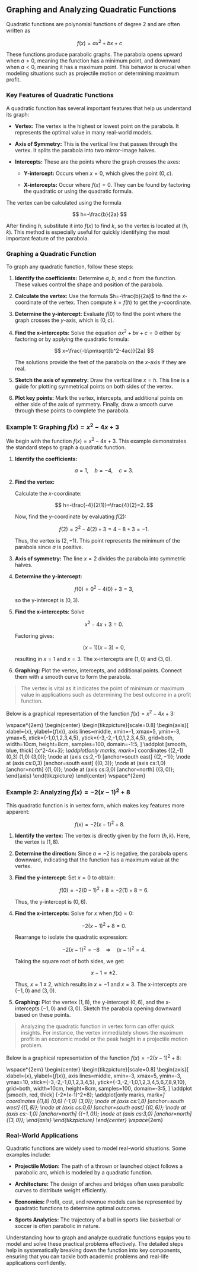 ## Graphing and Analyzing Quadratic Functions

Quadratic functions are polynomial functions of degree 2 and are often written as

$$
f(x)=ax^2+bx+c
$$

These functions produce parabolic graphs. The parabola opens upward when $a>0$, meaning the function has a minimum point, and downward when $a<0$, meaning it has a maximum point. This behavior is crucial when modeling situations such as projectile motion or determining maximum profit.

### Key Features of Quadratic Functions

A quadratic function has several important features that help us understand its graph:

- **Vertex:** The vertex is the highest or lowest point on the parabola. It represents the optimal value in many real-world models.

- **Axis of Symmetry:** This is the vertical line that passes through the vertex. It splits the parabola into two mirror-image halves.

- **Intercepts:** These are the points where the graph crosses the axes:

  - **Y-intercept:** Occurs when $x=0$, which gives the point $(0, c)$.

  - **X-intercepts:** Occur where $f(x)=0$. They can be found by factoring the quadratic or using the quadratic formula.

The vertex can be calculated using the formula

$$
h=-\frac{b}{2a}
$$

After finding $h$, substitute it into $f(x)$ to find $k$, so the vertex is located at $(h, k)$. This method is especially useful for quickly identifying the most important feature of the parabola.

### Graphing a Quadratic Function

To graph any quadratic function, follow these steps:

1. **Identify the coefficients:** Determine $a$, $b$, and $c$ from the function. These values control the shape and position of the parabola.

2. **Calculate the vertex:** Use the formula $h=-\frac{b}{2a}$ to find the $x$-coordinate of the vertex. Then compute $k=f(h)$ to get the $y$-coordinate.

3. **Determine the y-intercept:** Evaluate $f(0)$ to find the point where the graph crosses the $y$-axis, which is $(0, c)$.

4. **Find the x-intercepts:** Solve the equation $ax^2+bx+c=0$ either by factoring or by applying the quadratic formula:

   $$
x=\frac{-b\pm\sqrt{b^2-4ac}}{2a}
   $$

   The solutions provide the feet of the parabola on the $x$-axis if they are real.

5. **Sketch the axis of symmetry:** Draw the vertical line $x=h$. This line is a guide for plotting symmetrical points on both sides of the vertex.

6. **Plot key points:** Mark the vertex, intercepts, and additional points on either side of the axis of symmetry. Finally, draw a smooth curve through these points to complete the parabola.

### Example 1: Graphing $f(x)=x^2-4x+3$

We begin with the function $f(x)=x^2-4x+3$. This example demonstrates the standard steps to graph a quadratic function.

1. **Identify the coefficients:**

   $$
a=1, \quad b=-4, \quad c=3.
   $$

2. **Find the vertex:**

   Calculate the $x$-coordinate:

   $$
h=-\frac{-4}{2(1)}=\frac{4}{2}=2.
   $$

   Now, find the $y$-coordinate by evaluating $f(2)$:

   $$
f(2)=2^2-4(2)+3=4-8+3=-1.
   $$

   Thus, the vertex is $(2,-1)$. This point represents the minimum of the parabola since $a$ is positive.

3. **Axis of symmetry:** The line $x=2$ divides the parabola into symmetric halves.

4. **Determine the y-intercept:**

   $$
f(0)=0^2-4(0)+3=3,
   $$

   so the y-intercept is $(0,3)$.

5. **Find the x-intercepts:** Solve

   $$
x^2-4x+3=0.
   $$

   Factoring gives:

   $$
(x-1)(x-3)=0,
   $$

   resulting in $x=1$ and $x=3$. The x-intercepts are $(1,0)$ and $(3,0)$.

6. **Graphing:** Plot the vertex, intercepts, and additional points. Connect them with a smooth curve to form the parabola.

> The vertex is vital as it indicates the point of minimum or maximum value in applications such as determining the best outcome in a profit function.

Below is a graphical representation of the function $f(x)=x^2-4x+3$:

\vspace*{2em}
\begin{center}
\begin{tikzpicture}[scale=0.8]
  \begin{axis}[
      xlabel={$x$},
      ylabel={$f(x)$},
      axis lines=middle,
      xmin=-1, xmax=5,
      ymin=-3, ymax=5,
      xtick={-1,0,1,2,3,4,5},
      ytick={-3,-2,-1,0,1,2,3,4,5},
      grid=both,
      width=10cm,
      height=8cm,
      samples=100,
      domain=-1:5,
  ]
    \addplot [smooth, blue, thick] {x^2-4*x+3};
    \addplot[only marks, mark=*] coordinates {(2,-1) (0,3) (1,0) (3,0)};
    \node at (axis cs:2,-1) [anchor=south east] {$(2,-1)$};
    \node at (axis cs:0,3) [anchor=south east] {$(0,3)$};
    \node at (axis cs:1,0) [anchor=north] {$(1,0)$};
    \node at (axis cs:3,0) [anchor=north] {$(3,0)$};
  \end{axis}
\end{tikzpicture}
\end{center}
\vspace*{2em}

### Example 2: Analyzing $f(x)=-2(x-1)^2+8$

This quadratic function is in vertex form, which makes key features more apparent:

$$
f(x)=-2(x-1)^2+8.
$$

1. **Identify the vertex:** The vertex is directly given by the form $(h,k)$. Here, the vertex is $(1,8)$.

2. **Determine the direction:** Since $a=-2$ is negative, the parabola opens downward, indicating that the function has a maximum value at the vertex.

3. **Find the y-intercept:** Set $x=0$ to obtain:

   $$
f(0)=-2(0-1)^2+8=-2(1)+8=6.
   $$

   Thus, the y-intercept is $(0,6)$.

4. **Find the x-intercepts:** Solve for $x$ when $f(x)=0$:

   $$
-2(x-1)^2+8=0.
   $$

   Rearrange to isolate the quadratic expression:

   $$
-2(x-1)^2=-8 \quad\Longrightarrow\quad (x-1)^2=4.
   $$

   Taking the square root of both sides, we get:

   $$
x-1=\pm 2.
   $$

   Thus, $x=1\pm2$, which results in $x=-1$ and $x=3$. The x-intercepts are $(-1,0)$ and $(3,0)$.

5. **Graphing:** Plot the vertex $(1,8)$, the y-intercept $(0,6)$, and the x-intercepts $(-1,0)$ and $(3,0)$. Sketch the parabola opening downward based on these points.

> Analyzing the quadratic function in vertex form can offer quick insights. For instance, the vertex immediately shows the maximum profit in an economic model or the peak height in a projectile motion problem.

Below is a graphical representation of the function $f(x)=-2(x-1)^2+8$:

\vspace*{2em}
\begin{center}
\begin{tikzpicture}[scale=0.8]
  \begin{axis}[
      xlabel={$x$},
      ylabel={$f(x)$},
      axis lines=middle,
      xmin=-3, xmax=5,
      ymin=-3, ymax=10,
      xtick={-3,-2,-1,0,1,2,3,4,5},
      ytick={-3,-2,-1,0,1,2,3,4,5,6,7,8,9,10},
      grid=both,
      width=10cm,
      height=8cm,
      samples=100,
      domain=-3:5,
  ]
    \addplot [smooth, red, thick] {-2*(x-1)^2+8};
    \addplot[only marks, mark=*] coordinates {(1,8) (0,6) (-1,0) (3,0)};
    \node at (axis cs:1,8) [anchor=south west] {$(1,8)$};
    \node at (axis cs:0,6) [anchor=south east] {$(0,6)$};
    \node at (axis cs:-1,0) [anchor=north] {$(-1,0)$};
    \node at (axis cs:3,0) [anchor=north] {$(3,0)$};
  \end{axis}
\end{tikzpicture}
\end{center}
\vspace*{2em}

### Real-World Applications

Quadratic functions are widely used to model real-world situations. Some examples include:

- **Projectile Motion:** The path of a thrown or launched object follows a parabolic arc, which is modeled by a quadratic function.

- **Architecture:** The design of arches and bridges often uses parabolic curves to distribute weight efficiently.

- **Economics:** Profit, cost, and revenue models can be represented by quadratic functions to determine optimal outcomes.

- **Sports Analytics:** The trajectory of a ball in sports like basketball or soccer is often parabolic in nature.

Understanding how to graph and analyze quadratic functions equips you to model and solve these practical problems effectively. The detailed steps help in systematically breaking down the function into key components, ensuring that you can tackle both academic problems and real-life applications confidently.